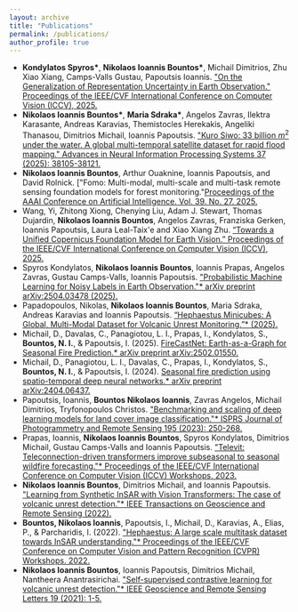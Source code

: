 ```yaml
---
layout: archive
title: "Publications"
permalink: /publications/
author_profile: true
---
```

- **Kondylatos Spyros\***, **Nikolaos Ioannis Bountos\***, Michail Dimitrios, Zhu Xiao Xiang, Camps-Valls Gustau, Papoutsis Ioannis. ["On the Generalization of Representation Uncertainty in Earth Observation." Proceedings of the IEEE/CVF International Conference on Computer Vision (ICCV), 2025.](https://arxiv.org/abs/2503.07082)
- **Nikolaos Ioannis Bountos\***, **Maria Sdraka\***, Angelos Zavras, Ilektra Karasante, Andreas Karavias, Themistocles Herekakis, Angeliki Thanasou, Dimitrios Michail, Ioannis Papoutsis. ["Kuro Siwo: 33 billion $m^2$ under the water. A global multi-temporal satellite dataset for rapid flood mapping." Advances in Neural Information Processing Systems 37 (2025): 38105-38121.](https://arxiv.org/pdf/2311.12056.pdf)
- **Nikolaos Ioannis Bountos**, Arthur Ouaknine, Ioannis Papoutsis, and David Rolnick. ["Fomo: Multi-modal, multi-scale and multi-task remote sensing foundation models for forest monitoring."[Proceedings of the AAAI Conference on Artificial Intelligence. Vol. 39. No. 27. 2025.](https://arxiv.org/pdf/2312.10114.pdf)
- Wang, Yi, Zhitong Xiong, Chenying Liu, Adam J. Stewart, Thomas Dujardin, **Nikolaos Ioannis Bountos**, Angelos Zavras, Franziska Gerken, Ioannis Papoutsis, Laura Leal-Taix'e and Xiao Xiang Zhu. [“Towards a Unified Copernicus Foundation Model for Earth Vision.” Proceedings of the IEEE/CVF International Conference on Computer Vision (ICCV), 2025.](https://arxiv.org/abs/2503.11849)
- Spyros Kondylatos, **Nikolaos Ioannis Bountos**, Ioannis Prapas, Angelos Zavras, Gustau Camps-Valls, Ioannis Papoutsis. ["Probabilistic Machine Learning for Noisy Labels in Earth Observation."* arXiv preprint arXiv:2504.03478 (2025).](https://arxiv.org/abs/2504.03478)
- Papadopoulos, Nikolas, **Nikolaos Ioannis Bountos**, Maria Sdraka, Andreas Karavias and Ioannis Papoutsis. [“Hephaestus Minicubes: A Global, Multi-Modal Dataset for Volcanic Unrest Monitoring.”* (2025).](https://arxiv.org/abs/2505.17782)
- Michail, D., Davalas, C., Panagiotou, L. I., Prapas, I., Kondylatos, S., **Bountos, N. I.**, & Papoutsis, I. (2025). [FireCastNet: Earth-as-a-Graph for Seasonal Fire Prediction.* arXiv preprint arXiv:2502.01550.](https://arxiv.org/abs/2502.01550?)
- Michail, D., Panagiotou, L. I., Davalas, C., Prapas, I., Kondylatos, S., **Bountos, N. I.**, & Papoutsis, I. (2024). [Seasonal fire prediction using spatio-temporal deep neural networks.* arXiv preprint arXiv:2404.06437.](https://arxiv.org/abs/2404.06437)
- Papoutsis, Ioannis, **Bountos Nikolaos Ioannis**, Zavras Angelos, Michail Dimitrios, Tryfonopoulos Christos. ["Benchmarking and scaling of deep learning models for land cover image classification."* ISPRS Journal of Photogrammetry and Remote Sensing 195 (2023): 250-268.](https://www.sciencedirect.com/science/article/pii/S0924271622003057)
- Prapas, Ioannis, **Nikolaos Ioannis Bountos**, Spyros Kondylatos, Dimitrios Michail, Gustau Camps-Valls and Ioannis Papoutsis. ["Televit: Teleconnection-driven transformers improve subseasonal to seasonal wildfire forecasting."* Proceedings of the IEEE/CVF International Conference on Computer Vision (ICCV) Workshops. 2023.](https://arxiv.org/pdf/2306.10940.pdf)
- **Nikolaos Ioannis Bountos**, Dimitrios Michail, and Ioannis Papoutsis. ["Learning from Synthetic InSAR with Vision Transformers: The case of volcanic unrest detection."* IEEE Transactions on Geoscience and Remote Sensing (2022).](https://ieeexplore.ieee.org/document/9791383)
- **Bountos, Nikolaos Ioannis**, Papoutsis, I., Michail, D., Karavias, A., Elias, P., & Parcharidis, I. (2022). ["Hephaestus: A large scale multitask dataset towards InSAR understanding."* Proceedings of the IEEE/CVF Conference on Computer Vision and Pattern Recognition (CVPR) Workshops. 2022.](https://openaccess.thecvf.com/content/CVPR2022W/EarthVision/papers/Bountos_Hephaestus_A_Large_Scale_Multitask_Dataset_Towards_InSAR_Understanding_CVPRW_2022_paper.pdf)
- **Nikolaos Ioannis Bountos**, Ioannis Papoutsis, Dimitrios Michail, Nantheera Anantrasirichai. ["Self-supervised contrastive learning for volcanic unrest detection."* IEEE Geoscience and Remote Sensing Letters 19 (2021): 1-5.](https://ieeexplore.ieee.org/abstract/document/9517282)
